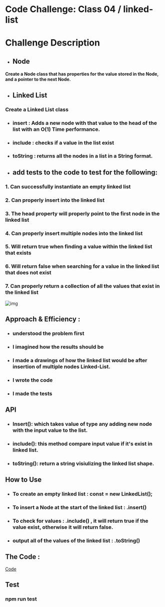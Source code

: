 # Code Challenge: Class 04 / linked-list 

# Challenge Description

* ## Node
#### Create a Node class that has properties for the value stored in the Node, and a pointer to the next Node.

* ## Linked List
### Create a Linked List class
* ### insert : Adds a new node with that value to the head of the list with an O(1) Time performance.

* ### include : checks if a value in the list exist

* ### toString : returns all the nodes in a list in a String format.


* ## add tests to the code to test for the following:
### 1. Can successfully instantiate an empty linked list
### 2. Can properly insert into the linked list
### 3. The head property will properly point to the first node in the linked list
### 4. Can properly insert multiple nodes into the linked list
### 5. Will return true when finding a value within the linked list that exists
### 6. Will return false when searching for a value in the linked list that does not exist
### 7. Can properly return a collection of all the values that exist in the linked list


![img](/linked-list/linked-list-5.png)



## Approach & Efficiency :

* ###  understood the problem first
* ### I imagined how the results should be
* ### I made a drawings of how the linked list would be after insertion of multiple nodes Linked-List.
* ### I wrote the code
* ### I made the tests

## API
* ### Insert(): which takes value of type any adding new node with the input value to the list.

* ### include(): this method compare input value if it's exist in linked list.

* ### toString(): return a string visiulizing the linked list shape.

## How to Use
* ### To create an empty linked list : const = new LinkedList();
* ### To insert a Node at the start of the linked list : .insert()
* ### To check for values : .include() , it will return true if the value exist, otherwise it will return false.
* ### output all of the values of the linked list : .toString()

## The Code :
[Code]()

## Test
### npm run test 
